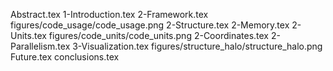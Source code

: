 Abstract.tex
1-Introduction.tex
2-Framework.tex
figures/code_usage/code_usage.png
2-Structure.tex
2-Memory.tex
2-Units.tex
figures/code_units/code_units.png
2-Coordinates.tex
2-Parallelism.tex
3-Visualization.tex
figures/structure_halo/structure_halo.png
Future.tex
conclusions.tex